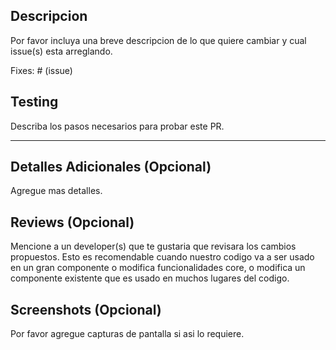 ## Descripcion 
Por favor incluya una breve descripcion de lo que quiere cambiar y cual issue(s) esta arreglando.

Fixes: # (issue)

## Testing

Describa los pasos necesarios para probar este PR.

---

## Detalles Adicionales (Opcional)

Agregue mas detalles.

## Reviews (Opcional)

Mencione a un developer(s) que te gustaria que revisara los cambios propuestos. Esto es recomendable cuando nuestro codigo va a ser usado en un gran componente o modifica funcionalidades core, o modifica un componente existente que es usado en muchos lugares del codigo.

## Screenshots (Opcional)

Por favor agregue capturas de pantalla si asi lo requiere.